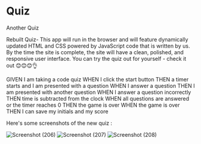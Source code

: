 # Quiz
Another Quiz


Rebuilt Quiz- This app will run in the browser and will feature dynamically updated HTML and CSS powered by JavaScript code that is written by us. By the time the site is complete, the site will have a clean, polished, and responsive user interface. You can try the quiz out for yourself - check it out 😊😊😊👌


GIVEN I am taking a code quiz
WHEN I click the start button
THEN a timer starts and I am presented with a question
WHEN I answer a question
THEN I am presented with another question
WHEN I answer a question incorrectly
THEN time is subtracted from the clock
WHEN all questions are answered or the timer reaches 0
THEN the game is over
WHEN the game is over
THEN I can save my initials and my score


Here's some screenshots of the new quiz : 



![Screenshot (206)](https://user-images.githubusercontent.com/83887301/128448320-198da9ae-e94e-4702-a7ba-da438f36b9b1.png)
![Screenshot (207)](https://user-images.githubusercontent.com/83887301/128448364-3709efc6-9598-4e49-837c-fbd1361c5991.png)
![Screenshot (208)](https://user-images.githubusercontent.com/83887301/128448433-3f8455e5-77a9-4d3f-a8e2-e8bf45e91e6d.png)


